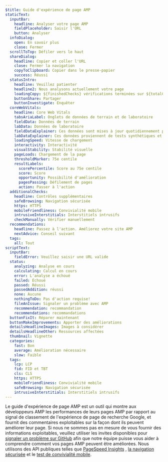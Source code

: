 ```yaml
---
$title: Guide d'expérience de page AMP
staticText:
  inputBar:
    headline: Analyser votre page AMP
    fieldPlaceholder: Saisir l'URL
    button: Analyser
  infoDialog:
    open: En savoir plus
    close: Fermer
  scrollToTop: Défiler vers le haut
  shareDialog:
    headline: Copier et coller l'URL
    close: Fermer la navigation
    copyToClipboard: Copier dans le presse-papier
    success: Réussi
  statusIntro:
    headline: Veuillez patienter
    headline2: Nous analysons actuellement votre page
    loadingCopy: ${finishedChecks} vérifications terminées sur ${totalChecks}
    buttonShare: Partager
    buttonInvestigate: Enquêter
  coreWebVitals:
    headline: Core Web Vitals
    tabsAriaLabel: Onglets de données de terrain et de laboratoire
    fieldData: Données de terrain
    labData: Données de laboratoire
    fieldDataExplainer: Ces données sont mises à jour quotidiennement pour la période glissante de 28 jours.
    labDataExplainer: Ces données proviennent de tests synthétiques et n'ont aucun impact sur la page.
    loadingSpeed: Vitesse de chargement
    interactivity: Interactivité
    visualStability: Stabilité visuelle
    pageLoads: Chargement de la page
    thresholdMarker: 75e centile
    resultLabels:
      scorePercentile: Score au 75e centile
      score: Score
      opportunity: Possibilité d'amélioration
      pagesPassing: Défilement de pages
      action: Passer à l'action
  additionalChecks:
    headline: Contrôles supplémentaires
    safeBrowsing: Navigation sécurisée
    https: HTTPS
    mobileFriendliness: Convivialité mobile
    intrusiveInterstitials: Interstitiels intrusifs
    checkManually: Vérifier manuellement
  recommendations:
    headline: Passez à l'action. Améliorez votre site AMP
    nextAdvice: Conseil suivant
  tags:
    all: Tout
scriptText:
  inputBar:
    fieldError: Veuillez saisir une URL valide
  status:
    analyzing: Analyse en cours
    calculating: Calcul en cours
    error: L'analyse a échoué
    failed: Échoué
    passed: Réussi
    passedAddition: réussi
    none: Aucune
    nothingToDo: Pas d'action requise!
    fileAnIssue: Signaler un problème avec AMP
    recommendation: recommandation
    recommendations: recommandations
  buttonFixIt: Réparer maintenant
  buttonMakeImprovements: Apporter des améliorations
  detailsHeadlineImages: Images à considérer
  detailsHeadlineOther: Ressources affectées
  thumbnail: Vignette
  categories:
    fast: Bon
    average: Amélioration nécessaire
    slow: Faible
  tags:
    lcp: LCP
    fid: FID et TBT
    cls: CLS
    https: HTTPS
    mobileFriendliness: Convivialité mobile
    safeBrowsing: Navigation sécurisée
    intrusiveInterstitials: Interstitiels intrusifs
---
```


Le guide d'expérience de page AMP est un outil qui montre aux développeurs AMP les performances de leurs pages AMP par rapport au signal de classement de l'expérience de page de recherche Google, et fournit des commentaires exploitables sur la façon dont ils peuvent améliorer leur page. Si nous ne sommes pas en mesure de vous fournir des informations exploitables, veuillez utiliser les invites disponibles pour [signaler un problème sur GitHub](https://github.com/ampproject/amphtml/issues/new?assignees=&labels=Type:+Page+experience&template=page-experience.md&title=Page+experience+issue) afin que notre équipe puisse vous aider à comprendre comment vos pages AMP peuvent être améliorées. Nous utilisons des API publiques telles que [PageSpeed Insights](https://developers.google.com/speed/pagespeed/insights/) , [la navigation sécurisée](https://developers.google.com/safe-browsing/v4/lookup-api) et le [test de convivialité mobile](https://search.google.com/test/mobile-friendly).

